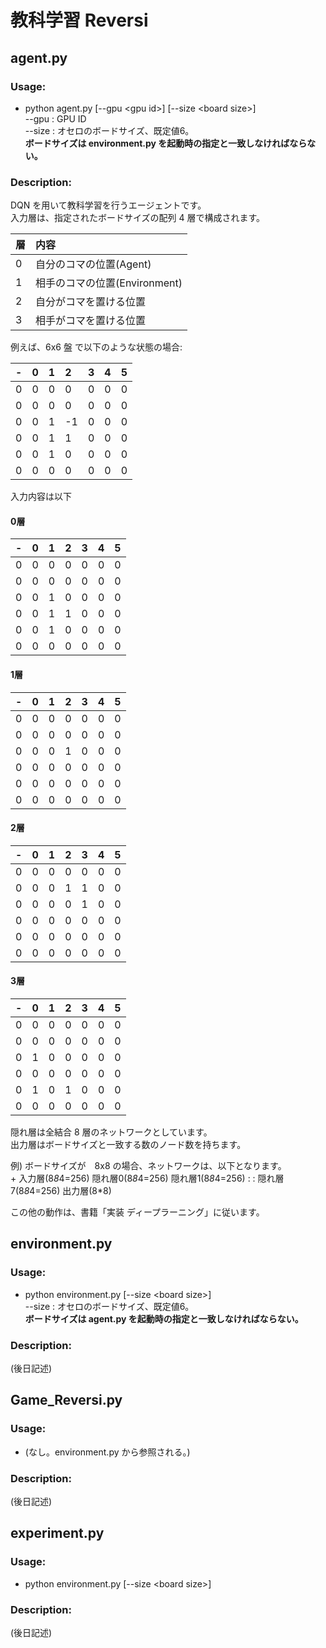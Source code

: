 # 教科学習 Reversi

## agent.py
### Usage:  
  + python agent.py [--gpu &lt;gpu id&gt;] [--size &lt;board size&gt;]  
    --gpu : GPU ID  
    --size : オセロのボードサイズ、既定値6。  
**ボードサイズは environment.py を起動時の指定と一致しなければならない。**

### Description:  
DQN を用いて教科学習を行うエージェントです。  
入力層は、指定されたボードサイズの配列 4 層で構成されます。  

|層|内容|
|:-|:-|
|0 |自分のコマの位置(Agent) |
|1 |相手のコマの位置(Environment)
|2 |自分がコマを置ける位置
|3 |相手がコマを置ける位置|

例えば、6x6 盤 で以下のような状態の場合:  

|-|0|1|2|3|4|5|
|:-|:-|:-|:-|:-|:-|:-|
|0|0|0|0|0|0|0|
|0|0|0|0|0|0|0|
|0|0|1|-1|0|0|0|
|0|0|1|1|0|0|0|
|0|0|1|0|0|0|0|
|0|0|0|0|0|0|0|

入力内容は以下  
#### 0層
|-|0|1|2|3|4|5|
|:-|:-|:-|:-|:-|:-|:-|
|0|0|0|0|0|0|0|
|0|0|0|0|0|0|0|
|0|0|1|0|0|0|0|
|0|0|1|1|0|0|0|
|0|0|1|0|0|0|0|
|0|0|0|0|0|0|0|

#### 1層
|-|0|1|2|3|4|5|
|:-|:-|:-|:-|:-|:-|:-|
|0|0|0|0|0|0|0|
|0|0|0|0|0|0|0|
|0|0|0|1|0|0|0|
|0|0|0|0|0|0|0|
|0|0|0|0|0|0|0|
|0|0|0|0|0|0|0|

#### 2層
|-|0|1|2|3|4|5|
|:-|:-|:-|:-|:-|:-|:-|
|0|0|0|0|0|0|0|
|0|0|0|1|1|0|0|
|0|0|0|0|1|0|0|
|0|0|0|0|0|0|0|
|0|0|0|0|0|0|0|
|0|0|0|0|0|0|0|

#### 3層
|-|0|1|2|3|4|5|
|:-|:-|:-|:-|:-|:-|:-|
|0|0|0|0|0|0|0|
|0|0|0|0|0|0|0|
|0|1|0|0|0|0|0|
|0|0|0|0|0|0|0|
|0|1|0|1|0|0|0|
|0|0|0|0|0|0|0|

隠れ層は全結合 8 層のネットワークとしています。  
出力層はボードサイズと一致する数のノード数を持ちます。  

例) ボードサイズが　8x8 の場合、ネットワークは、以下となります。  
    +
    入力層(8*8*4=256)
    <ReLU>
    隠れ層0(8*8*4=256)
    <ReLU>
    隠れ層1(8*8*4=256)
    :
    :
    <ReLU>
    隠れ層7(8*8*4=256)
    <ReLU>
    出力層(8*8)

この他の動作は、書籍「実装 ディープラーニング」に従います。

## environment.py
### Usage:  
  + python environment.py [--size &lt;board size&gt;]  
  --size : オセロのボードサイズ、既定値6。  
**ボードサイズは agent.py を起動時の指定と一致しなければならない。**  

### Description:  
(後日記述)  

## Game_Reversi.py
### Usage:  
  + (なし。environment.py から参照される。)  

### Description:  
(後日記述)  

## experiment.py
### Usage:  
  + python environment.py [--size &lt;board size&gt;]  

### Description:  
(後日記述)  
